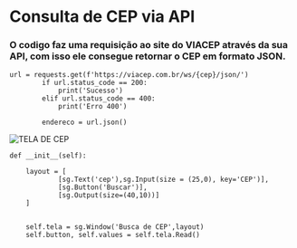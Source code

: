 <h1>Consulta de CEP via API</h1>

<h3>O codigo faz uma requisição ao site do VIACEP através da sua API, com isso ele consegue retornar o CEP em formato JSON.</h3>

	url = requests.get(f'https://viacep.com.br/ws/{cep}/json/')
			if url.status_code == 200:
				print('Sucesso')
			elif url.status_code == 400:
				print('Erro 400')

			endereco = url.json()
			
			
			
![TELA DE CEP](https://i.imgur.com/BW7YGrb.png "TELA DE CEP")


	def __init__(self):

        layout = [
                [sg.Text('cep'),sg.Input(size = (25,0), key='CEP')],
                [sg.Button('Buscar')],
                [sg.Output(size=(40,10))]
        ]


        self.tela = sg.Window('Busca de CEP',layout)
		self.button, self.values = self.tela.Read()

